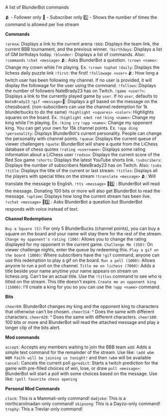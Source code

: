 A list of BlunderBot commands

:people_hugging: - Follower only
:gem: - Subscriber only
:one: - Shows the number of times the command is allowed per live stream

**Commands**

`!arena`: Displays a link to the current arena
`!bbb`: Displays the team link, the current BBB tournament, and the previous winner.
`!birthdays`: Displays a list of GM birthdays today.
`!blunder:` Displays a list of commands. Also: `!commands`
`!chat <message>` :people_hugging:: Asks BlunderBot a question.
`!crown <name>`: Change my crown while I'm playing. Ex. `!crown tophat`
`!daily`: Displays the lichess daily puzzle link
`!first`: the first!
`!followage <user>` :people_hugging:: How long a twitch user has been following my channel. If no user is provided, it will display the followage for the user using the command.
`!follows`: Displays the number of followers NateBrady23 has on Twitch.
`!game <user?>`: Displays a link to the currently played game by `user`. If no `user`, defaults to `NateBrady23`
`!gif <message>`:gem:: Displays a gif based on the message on the chessboard. (non-subscribers can use the channel redemption for 1k blunderbucks to do the same)
`!highlight <squares> <color>`: Highlights squares on the board. Ex. `!highlight e4e5 red`
`!king <name>`: Change my king while I'm playing. Ex. `!king cry`
`!opp <name>`: Change my opponent king. You can get your own for 15k channel points. Ex. `!opp ding`
`!personality`: Displays BlunderBot's current personality. People can change the personality with channel points.
`!queue`: Displays the current queue of viewer challengers
`!quote`: BlunderBot will share a quote from the LiChess database of chess quotes
`!rating <username>`: Displays some rating information about a LiChess user
`!redsox`: Displays the current score of the Red Sox game
`!shorts`: Displays the latest YouTube shorts link.
`!subsribers`: Displays the number of subscribers NateBrady23 has on Twitch. Also: `!subs`
`!title`: Displays the title of the current or last stream.
`!titles`: Displays all the players with special titles on the stream
`!translate <message>` :people_hugging:: Will translate the message to English.
`!tts <message>` :gem::five: : BlunderBot will read the message. Donating 100 bits or more will also get BlunderBot to read the message.
`!uptime`: Displays how long the current stream has been live.
`!vchat <message>` :gem::three: : Asks BlunderBot a question but BlunderBot responds with voice instead of text.

**Channel Redemptions**

`Buy a Square (5)`: For only 5 BlunderBucks (channel points), you can buy a square on the board and your name will stay there for the rest of the stream.
`Change my opponent's rating (100)`: Allows you to change the rating displayed for my opponent in the current game.
`Challenge Me (350)`: On viewer challenge nights, enter the queue by redeeming this.
`Play a gif on the board (1000)`: Where subscribers have the `!gif` command, anyone can use this redemption to play a gif on the board.
`Run a poll (1000)`: Allows anyone to run a poll on the channel.
`Title me on lichess (7000)`: Adds a title beside your name anytime your name appears on stream on lichess.org. Can't be an actual title. Use the `!titles` command to see who is titled on the stream. This title doesn't expire.
`Create me an opponent king (15000)`: I'll create a king for you so you can use the `!opp <name>` command.

**Bits**

`cheer69`: BlunderBot changes my king and the opponent king to characters that otherwise can't be chosen.
`cheer314`: ^ Does the same with different characters.
`cheer420`: ^ Does the same with different characters.
`cheer100`: 100 bits or more and BlunderBot will read the attached message and play a longer clip of the bits alert.

**Mod commands**

`accept`: Accepts any members waiting to join the BBB team
`add`: Adds a simple text command for the remainder of the stream. Use like: `!add wbm WBM Faith will be joining us tonight!` and then `!wbm` will be available
`cancel`: Cancels the current poll
`gpredict`: Starts a twitch prediction for the game with pre-filled choices of win, lose, or draw
`poll <message>`: BlunderBot will start a poll with some choices based on the message. Use like: `!poll favorite chess opening`

**Personal Mod Commands**

`clock`: This is a Mammali-only command!
`dadjoke`: This is a northcarolinadan-only command!
`skipsong`: This is a Dayzo-only command!
`trophy`: This a Trevlar-only command!
